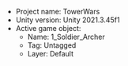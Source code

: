 <!-- UNITY CODE ASSIST INSTRUCTIONS START -->
- Project name: TowerWars
- Unity version: Unity 2021.3.45f1
- Active game object:
  - Name: 1_Soldier_Archer
  - Tag: Untagged
  - Layer: Default
<!-- UNITY CODE ASSIST INSTRUCTIONS END -->